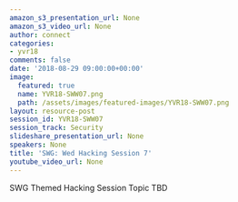 ```yaml
---
amazon_s3_presentation_url: None
amazon_s3_video_url: None
author: connect
categories:
- yvr18
comments: false
date: '2018-08-29 09:00:00+00:00'
image:
  featured: true
  name: YVR18-SWW07.png
  path: /assets/images/featured-images/YVR18-SWW07.png
layout: resource-post
session_id: YVR18-SWW07
session_track: Security
slideshare_presentation_url: None
speakers: None
title: 'SWG: Wed Hacking Session 7'
youtube_video_url: None
---
```


SWG Themed Hacking Session Topic TBD